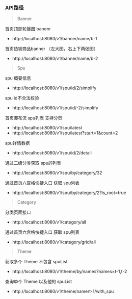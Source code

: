 ### API路径

> Banner

首页顶部轮播图 banenr
- http://localhost:8080/v1/banner/name/b-1

首页热销商品banner （左大图，右上下两张图）
- http://localhost:8080/v1/banner/name/b-2

> Spu

spu 概要信息
- http://localhost:8080/v1/spu/id/2/simplify

spu id不合法校验
- http://localhost:8080/v1/spu/id/-2/simplify

首页瀑布流 spu列表 支持分页
- http://localhost:8080/v1/spu/latest
- http://localhost:8080/v1/spu/latest?start=1&count=2

spu详情数据
- http://localhost:8080/v1/spu/id/2/detail

通过二级分类获取 spu的列表
- http://localhost:8080/v1/spu/by/category/32

通过首页六宫格快捷入口 获取 spu列表
- http://localhost:8080/v1/spu/by/category/2?is_root=true

> Category

分类页面接口
- http://localhost:8080/v1/category/all


通过首页六宫格快捷入口 获取 spu列表
- http://localhost:8080/v1/category/grid/all

> Theme

获取多个 Theme 不包含 spuList
- http://localhost:8080/v1/theme/by/names?names=t-1,t-2

查询单个 Theme 以及他的 spuList
- http://localhost:8080/v1/theme/name/t-1/with_spu
